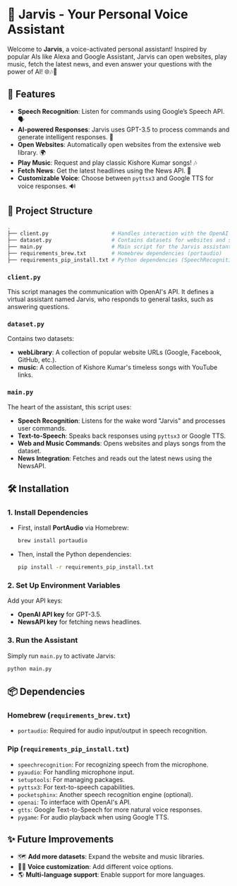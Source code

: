 
# 🤖 Jarvis - Your Personal Voice Assistant

Welcome to **Jarvis**, a voice-activated personal assistant! Inspired by popular AIs like Alexa and Google Assistant, Jarvis can open websites, play music, fetch the latest news, and even answer your questions with the power of AI! 🌐🎶📰

## 🚀 Features

- **Speech Recognition**: Listen for commands using Google’s Speech API. 🗣️
- **AI-powered Responses**: Jarvis uses GPT-3.5 to process commands and generate intelligent responses. 🧠
- **Open Websites**: Automatically open websites from the extensive web library. 🌍
- **Play Music**: Request and play classic Kishore Kumar songs! 🎶
- **Fetch News**: Get the latest headlines using the News API. 📰
- **Customizable Voice**: Choose between `pyttsx3` and Google TTS for voice responses. 🔊

## 📁 Project Structure

```bash
.
├── client.py                    # Handles interaction with the OpenAI API
├── dataset.py                   # Contains datasets for websites and songs
├── main.py                      # Main script for the Jarvis assistant
├── requirements_brew.txt        # Homebrew dependencies (portaudio)
├── requirements_pip_install.txt # Python dependencies (SpeechRecognition, OpenAI, etc.)
```

### `client.py`
This script manages the communication with OpenAI's API. It defines a virtual assistant named Jarvis, who responds to general tasks, such as answering questions.

### `dataset.py`
Contains two datasets:
- **webLibrary**: A collection of popular website URLs (Google, Facebook, GitHub, etc.).
- **music**: A collection of Kishore Kumar's timeless songs with YouTube links.

### `main.py`
The heart of the assistant, this script uses:
- **Speech Recognition**: Listens for the wake word "Jarvis" and processes user commands.
- **Text-to-Speech**: Speaks back responses using `pyttsx3` or Google TTS.
- **Web and Music Commands**: Opens websites and plays songs from the dataset.
- **News Integration**: Fetches and reads out the latest news using the NewsAPI.

## 🛠️ Installation

### 1. Install Dependencies

- First, install **PortAudio** via Homebrew:
  
  ```bash
  brew install portaudio
  ```

- Then, install the Python dependencies:

  ```bash
  pip install -r requirements_pip_install.txt
  ```

### 2. Set Up Environment Variables

Add your API keys:
- **OpenAI API key** for GPT-3.5.
- **NewsAPI key** for fetching news headlines.

### 3. Run the Assistant

Simply run `main.py` to activate Jarvis:

```bash
python main.py
```

## 📦 Dependencies

### Homebrew (`requirements_brew.txt`)
- `portaudio`: Required for audio input/output in speech recognition.

### Pip (`requirements_pip_install.txt`)
- `speechrecognition`: For recognizing speech from the microphone.
- `pyaudio`: For handling microphone input.
- `setuptools`: For managing packages.
- `pyttsx3`: For text-to-speech capabilities.
- `pocketsphinx`: Another speech recognition engine (optional).
- `openai`: To interface with OpenAI's API.
- `gtts`: Google Text-to-Speech for more natural voice responses.
- `pygame`: For audio playback when using Google TTS.

## ✨ Future Improvements

- 🗺️ **Add more datasets**: Expand the website and music libraries.
- 🧑‍💻 **Voice customization**: Add different voice options.
- 🌎 **Multi-language support**: Enable support for more languages.
